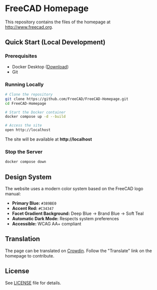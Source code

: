 # FreeCAD Homepage

This repository contains the files of the homepage at http://www.freecad.org.


## Quick Start (Local Development)

### Prerequisites

- Docker Desktop ([Download](https://www.docker.com/products/docker-desktop))
- Git

### Running Locally

```bash
# Clone the repository
git clone https://github.com/FreeCAD/FreeCAD-Homepage.git
cd FreeCAD-Homepage

# Start the Docker container
docker compose up -d --build

# Access the site
open http://localhost
```

The site will be available at **http://localhost**

### Stop the Server

```bash
docker compose down
```

## Design System

The website uses a modern color system based on the FreeCAD logo manual:

- **Primary Blue:** `#389BE0`
- **Accent Red:** `#C34347`
- **Facet Gradient Background:** Deep Blue → Brand Blue → Soft Teal
- **Automatic Dark Mode:** Respects system preferences
- **Accessible:** WCAG AA+ compliant


## Translation

The page can be translated on [Crowdin](https://crowdin.com/project/freecad). Follow the "Translate" link on the homepage to contribute.


## License

See [LICENSE](LICENSE) file for details.
